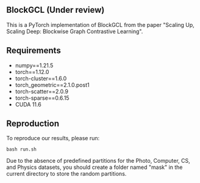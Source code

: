 ## BlockGCL  (Under review)
This is a PyTorch implementation of BlockGCL from the paper "Scaling Up, Scaling Deep: Blockwise Graph Contrastive Learning".

## Requirements
- numpy==1.21.5
- torch==1.12.0
- torch-cluster==1.6.0
- torch_geometric==2.1.0.post1
- torch-scatter==2.0.9
- torch-sparse==0.6.15
- CUDA 11.6

## Reproduction
To reproduce our results, please run:
```shell
bash run.sh
```

Due to the absence of predefined partitions for the Photo, Computer, CS, and Physics datasets, you should create a folder named "mask" in the current directory to store the random partitions.